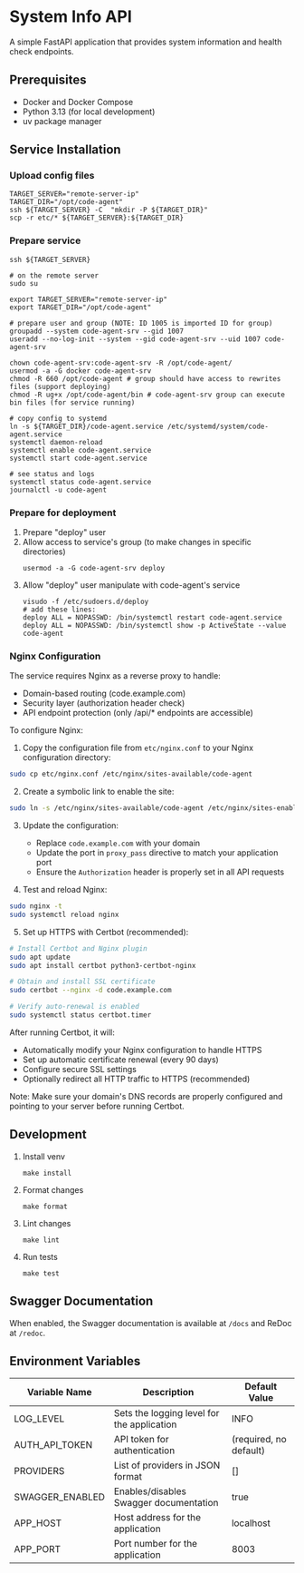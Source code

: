 # System Info API

A simple FastAPI application that provides system information and health check endpoints.

## Prerequisites

- Docker and Docker Compose
- Python 3.13 (for local development)
- uv package manager

## Service Installation

### Upload config files
```shell
TARGET_SERVER="remote-server-ip"
TARGET_DIR="/opt/code-agent"
ssh ${TARGET_SERVER} -C  "mkdir -P ${TARGET_DIR}"
scp -r etc/* ${TARGET_SERVER}:${TARGET_DIR}
```

### Prepare service
```shell
ssh ${TARGET_SERVER}

# on the remote server
sudo su

export TARGET_SERVER="remote-server-ip"
export TARGET_DIR="/opt/code-agent"

# prepare user and group (NOTE: ID 1005 is imported ID for group)
groupadd --system code-agent-srv --gid 1007
useradd --no-log-init --system --gid code-agent-srv --uid 1007 code-agent-srv

chown code-agent-srv:code-agent-srv -R /opt/code-agent/
usermod -a -G docker code-agent-srv
chmod -R 660 /opt/code-agent # group should have access to rewrites files (support deploying)
chmod -R ug+x /opt/code-agent/bin # code-agent-srv group can execute bin files (for service running)

# copy config to systemd
ln -s ${TARGET_DIR}/code-agent.service /etc/systemd/system/code-agent.service
systemctl daemon-reload
systemctl enable code-agent.service
systemctl start code-agent.service

# see status and logs
systemctl status code-agent.service
journalctl -u code-agent
```
### Prepare for deployment
1. Prepare "deploy" user
2. Allow access to service's group (to make changes in specific directories)
   ```shell
   usermod -a -G code-agent-srv deploy
   ```
3. Allow "deploy" user manipulate with code-agent's service
   ```shell
   visudo -f /etc/sudoers.d/deploy
   # add these lines:
   deploy ALL = NOPASSWD: /bin/systemctl restart code-agent.service
   deploy ALL = NOPASSWD: /bin/systemctl show -p ActiveState --value code-agent
   ```

### Nginx Configuration

The service requires Nginx as a reverse proxy to handle:
- Domain-based routing (code.example.com)
- Security layer (authorization header check)
- API endpoint protection (only /api/* endpoints are accessible)

To configure Nginx:

1. Copy the configuration file from `etc/nginx.conf` to your Nginx configuration directory:
```bash
sudo cp etc/nginx.conf /etc/nginx/sites-available/code-agent
```

2. Create a symbolic link to enable the site:
```bash
sudo ln -s /etc/nginx/sites-available/code-agent /etc/nginx/sites-enabled/
```

3. Update the configuration:
   - Replace `code.example.com` with your domain
   - Update the port in `proxy_pass` directive to match your application port
   - Ensure the `Authorization` header is properly set in all API requests

4. Test and reload Nginx:
```bash
sudo nginx -t
sudo systemctl reload nginx
```

5. Set up HTTPS with Certbot (recommended):
```bash
# Install Certbot and Nginx plugin
sudo apt update
sudo apt install certbot python3-certbot-nginx

# Obtain and install SSL certificate
sudo certbot --nginx -d code.example.com

# Verify auto-renewal is enabled
sudo systemctl status certbot.timer
```

After running Certbot, it will:
- Automatically modify your Nginx configuration to handle HTTPS
- Set up automatic certificate renewal (every 90 days)
- Configure secure SSL settings
- Optionally redirect all HTTP traffic to HTTPS (recommended)

Note: Make sure your domain's DNS records are properly configured and pointing to your server before running Certbot.

## Development

1. Install venv
    ```shell
    make install
    ```
2. Format changes
   ```shell
   make format
   ```
3. Lint changes 
   ```shell
   make lint
   ```
4. Run tests 
   ```shell
   make test
   ```

## Swagger Documentation

When enabled, the Swagger documentation is available at `/docs` and ReDoc at `/redoc`.

## Environment Variables

| Variable Name   | Description                                | Default Value          |
|-----------------|--------------------------------------------|------------------------|
| LOG_LEVEL       | Sets the logging level for the application | INFO                   |
| AUTH_API_TOKEN  | API token for authentication               | (required, no default) |
| PROVIDERS       | List of providers in JSON format           | []                     |
| SWAGGER_ENABLED | Enables/disables Swagger documentation     | true                   |
| APP_HOST        | Host address for the application           | localhost              |
| APP_PORT        | Port number for the application            | 8003                   |

